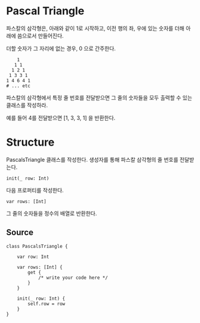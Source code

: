# Pascal Triangle

파스칼의 삼각형은, 아래와 같이 1로 시작하고, 이전 행의 좌, 우에 있는 숫자를 더해 아래에 씀으로서 만들어진다.

더할 숫자가 그 자리에 없는 경우, 0 으로 간주한다.


        1
       1 1
      1 2 1
     1 3 3 1
    1 4 6 4 1
    # ... etc

파스칼의 삼각형에서 특정 줄 번호를 전달받으면 그 줄의 숫자들을 모두 출력할 수 있는 클래스를 작성하라.

예를 들어 4를 전달받으면 [1, 3, 3, 1] 을 반환한다.

# Structure

PascalsTriangle 클래스를 작성한다. 생성자를 통해 파스칼 삼각형의 줄 번호를 전달받는다.

    init(_ row: Int)

다음 프로퍼티를 작성한다.

    var rows: [Int] 

그 줄의 숫자들을 정수의 배열로 반환한다.

## Source

    class PascalsTriangle {

        var row: Int

        var rows: [Int] {
            get {
                /* write your code here */
            }
        }

        init(_ row: Int) {
            self.row = row
        }
    }
